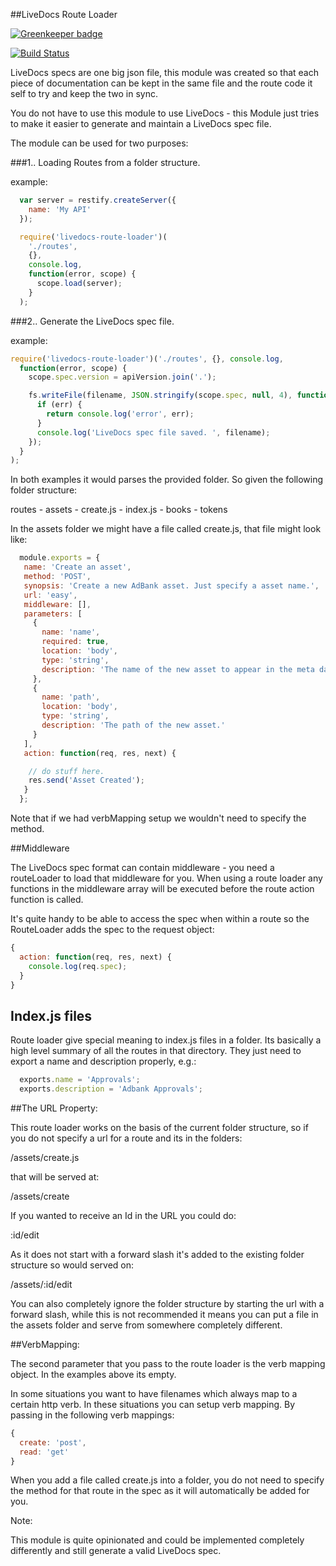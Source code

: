 ##LiveDocs Route Loader

[![Greenkeeper badge](https://badges.greenkeeper.io/simonmcmanus/livedocs-routeLoader.svg)](https://greenkeeper.io/)

[![Build Status](https://travis-ci.org/simonmcmanus/livedocs-routeLoader.svg)](https://travis-ci.org/simonmcmanus/livedocs-routeLoader)

LiveDocs specs are one big json file, this module was created so that each piece of documentation can be kept in the same file and the route code it self to try and keep the two in sync.


You do not have to use this module to use LiveDocs - this Module just tries to make it easier to generate and maintain a LiveDocs spec file.




The module can be used for two purposes:

###1.. Loading Routes from a folder structure.


example:
```js
  var server = restify.createServer({
    name: 'My API'
  });

  require('livedocs-route-loader')(
    './routes',
    {},
    console.log,
    function(error, scope) {
      scope.load(server);
    }
  );
```

###2.. Generate the LiveDocs spec file.

example:
```js
require('livedocs-route-loader')('./routes', {}, console.log,
  function(error, scope) {
    scope.spec.version = apiVersion.join('.');

    fs.writeFile(filename, JSON.stringify(scope.spec, null, 4), function(err) {
      if (err) {
        return console.log('error', err);
      }
      console.log('LiveDocs spec file saved. ', filename);
    });
  }
);

```


In both examples it would parses the provided folder. So given the following folder structure:


routes - assets - create.js
                - index.js
       - books
       - tokens

In the assets folder we might have a file called create.js, that file might look like:


```js
  module.exports = {
   name: 'Create an asset',
   method: 'POST',
   synopsis: 'Create a new AdBank asset. Just specify a asset name.',
   url: 'easy',
   middleware: [],
   parameters: [
     {
       name: 'name',
       required: true,
       location: 'body',
       type: 'string',
       description: 'The name of the new asset to appear in the meta data of the asset.'
     },
     {
       name: 'path',
       location: 'body',
       type: 'string',
       description: 'The path of the new asset.'
     }
   ],
   action: function(req, res, next) {

    // do stuff here.
    res.send('Asset Created');
   }
  };
```


Note that if we had verbMapping setup we wouldn't need to specify the method.




##Middleware


The LiveDocs spec format can contain middleware - you need a routeLoader to load that middleware for you. When using a route loader any functions in the middleware array will be executed before the route action function is called.



It's quite handy to be able to access the spec when within a route so the RouteLoader adds the spec to the request object:


```js
{
  action: function(req, res, next) {
    console.log(req.spec);
  }
}
```

## Index.js files


Route loader give special meaning to index.js files in a folder. Its basically a high level summary of all the routes in that directory. They just need to export a name and description properly, e.g.:


```js
  exports.name = 'Approvals';
  exports.description = 'Adbank Approvals';
```


##The URL Property:

This route loader works on the basis of the current folder structure, so if you do not specify a url for a route and its in the folders:


/assets/create.js

that will be served at:

/assets/create


If you wanted to receive an Id in the URL you could do:

:id/edit

As it does not start with a forward slash it's added to the existing folder structure so would served on:

/assets/:id/edit


You can also completely ignore the folder structure by starting the url with a forward slash, while this is not recommended it means you can put a file in the assets folder and serve from somewhere completely different.


##VerbMapping:

The second parameter that you pass to the route loader is the verb mapping object. In the examples above its empty.

In some situations you want to have filenames which always map to a certain http verb. In these situations you can setup verb mapping. By passing in the following verb mappings:

```js
{
  create: 'post',
  read: 'get'
}
```

When you add a file called create.js into a folder, you do not need to specify the method for that route in the spec as it will automatically be added for you.

Note:

This module is quite opinionated and could be implemented completely differently and still generate a valid LiveDocs spec.


